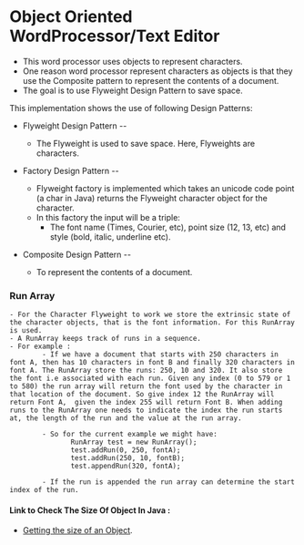 # Object Oriented WordProcessor/Text Editor

- This  word processor uses objects to represent characters.
- One reason word processor represent characters as objects is that they use the Composite pattern to represent the contents of a document. 
- The goal is to use Flyweight Design Pattern to save space.
 
This implementation shows the use of following Design Patterns:
 - Flyweight Design Pattern --
      - The Flyweight is used to save space. Here, Flyweights are characters. 
      
 - Factory Design Pattern --
     - Flyweight factory is implemented which takes an unicode code point (a char in Java) returns the Flyweight character object for the character. 
     - In this factory the input will be a triple:
          - The font name (Times, Courier, etc), point size (12, 13, etc) and style (bold, italic, underline etc). 
                  
 - Composite Design Pattern --                 
     - To represent the contents of a document.
 
 ### Run Array
 
    - For the Character Flyweight to work we store the extrinsic state of the character objects, that is the font information. For this RunArray is used. 
    - A RunArray keeps track of runs in a sequence. 
    - For example :
            - If we have a document that starts with 250 characters in font A, then has 10 characters in font B and finally 320 characters in font A. The RunArray store the runs: 250, 10 and 320. It also store the font i.e associated with each run. Given any index (0 to 579 or 1 to 580) the run array will return the font used by the character in that location of the document. So give index 12 the RunArray will return Font A,  given the index 255 will return Font B. When adding runs to the RunArray one needs to indicate the index the run starts at, the length of the run and the value at the run array. 
            
            - So for the current example we might have:
                   RunArray test = new RunArray();
                   test.addRun(0, 250, fontA);
                   test.addRun(250, 10, fontB);
                   test.appendRun(320, fontA);
                   
            - If the run is appended the run array can determine the start index of the run.
            
            
            
 #### Link to Check The Size Of Object In Java :
   - [Getting the size of an Object](http://java.dzone.com/articles/java-getting-size-object).
 
 

